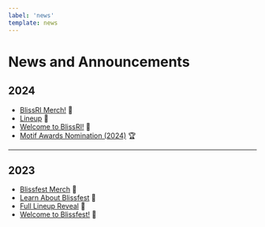 ```yaml
---
label: 'news'
template: news
---
```


# News and Announcements

## 2024

- [BlissRI Merch!](/news/2024/bliss-merch/) 🧢
- [Lineup](/news/2024/lineup/) 📣
- [Welcome to BlissRI!](/news/2024/welcome-to-blissri/) 📣
- [Motif Awards Nomination (2024)](/news/2024/motif-nomination/) 🏆

----

## 2023

- [Blissfest Merch](/news/2023/blissfest-merch/) 👕
- [Learn About Blissfest](/news/2023/learn-about-blissfest/) 📣
- [Full Lineup Reveal](/news/2023/full-lineup-reveal/) 📣
- [Welcome to Blissfest!](/news/2023/welcome-to-blissfest/) 📣